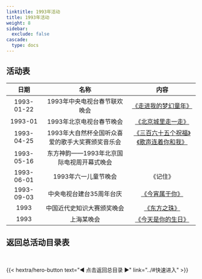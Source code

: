 ```yaml
---
linktitle: 1993年活动
title: 1993年活动
weight: 8
sidebar:
  exclude: false
cascade:
  type: docs
---
```


## 活动表

|日期|名称|内容|
|:-----:|:-----:|:-----:|
|1993-01-22|1993年中央电视台春节联欢晚会|[《走进我的梦幻童年》](../1993/19930122/#1993年中央电视台春节联欢晚会)|
|1993-01|1993年北京电视台春节晚会|[《北京城里走一走》](../1993/19930122/#1993年北京电视台春节晚会)|
|1993-04-25|1993年大自然杯全国听众喜爱的歌手大奖赛颁奖音乐会|[《三百六十五个祝福》《歌声连着你和我》](../1993/19930425/)|
|1993-05-16|东方神韵——1993年北京国际电视周开幕式晚会||
|1993-06-01|1993年六一儿童节晚会|《记住》|
|1993-09-03|中央电视台建台35周年台庆|[《今宵属于你》](../1993/19930903/)|
|1993|中国近代史知识大赛颁奖晚会|[《东方之珠》](../1993/1993/)|
|1993|上海某晚会|[《今天是你的生日》](../1993/1993-1/)|

## 返回总活动目录表

<br>

{{< hextra/hero-button text="◀ 点击返回总目录 ▶" link="../#快速进入" >}}